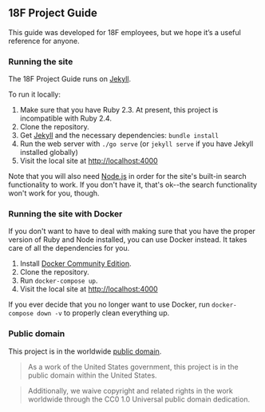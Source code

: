 ## 18F Project Guide

This guide was developed for 18F employees, but we hope it’s a useful reference for anyone.

### Running the site

The 18F Project Guide runs on [Jekyll](http://jekyllrb.com/).

To run it locally:

1. Make sure that you have Ruby 2.3. At present, this project is incompatible with Ruby 2.4.
1. Clone the repository.
1. Get [Jekyll][] and the necessary dependencies: `bundle install`
1. Run the web server with `./go serve` (or `jekyll serve` if you have Jekyll installed globally)
1. Visit the local site at [http://localhost:4000](http://localhost:4000)

Note that you will also need [Node.js][] in order for the site's built-in
search functionality to work. If you don't have it, that's ok--the search
functionality won't work for you, though.

### Running the site with Docker

If you don't want to have to deal with making sure that you have the
proper version of Ruby and Node installed, you can use Docker instead. It
takes care of all the dependencies for you.

1. Install [Docker Community Edition][].
1. Clone the repository.
1. Run `docker-compose up`.
1. Visit the local site at [http://localhost:4000](http://localhost:4000)

If you ever decide that you no longer want to use Docker, run
`docker-compose down -v` to properly clean everything up.

### Public domain

This project is in the worldwide [public domain](LICENSE.md).

> As a work of the United States government, this project is in the public domain within the United States.

> Additionally, we waive copyright and related rights in the work worldwide through the CC0 1.0 Universal public domain dedication.

[Jekyll]: http://jekyllrb.com/
[Node.js]: https://nodejs.org/en/
[Docker Community Edition]: https://www.docker.com/community-edition
